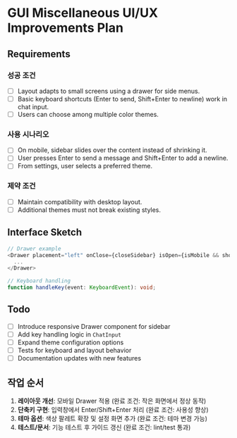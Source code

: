 # GUI Miscellaneous UI/UX Improvements Plan

## Requirements

### 성공 조건
- [ ] Layout adapts to small screens using a drawer for side menus.
- [ ] Basic keyboard shortcuts (Enter to send, Shift+Enter to newline) work in chat input.
- [ ] Users can choose among multiple color themes.

### 사용 시나리오
- [ ] On mobile, sidebar slides over the content instead of shrinking it.
- [ ] User presses Enter to send a message and Shift+Enter to add a newline.
- [ ] From settings, user selects a preferred theme.

### 제약 조건
- [ ] Maintain compatibility with desktop layout.
- [ ] Additional themes must not break existing styles.

## Interface Sketch
```typescript
// Drawer example
<Drawer placement="left" onClose={closeSidebar} isOpen={isMobile && showSidebar}>
  ...
</Drawer>

// Keyboard handling
function handleKey(event: KeyboardEvent): void;
```

## Todo
- [ ] Introduce responsive Drawer component for sidebar
- [ ] Add key handling logic in `ChatInput`
- [ ] Expand theme configuration options
- [ ] Tests for keyboard and layout behavior
- [ ] Documentation updates with new features

## 작업 순서
1. **레이아웃 개선**: 모바일 Drawer 적용 (완료 조건: 작은 화면에서 정상 동작)
2. **단축키 구현**: 입력창에서 Enter/Shift+Enter 처리 (완료 조건: 사용성 향상)
3. **테마 옵션**: 색상 팔레트 확장 및 설정 화면 추가 (완료 조건: 테마 변경 가능)
4. **테스트/문서**: 기능 테스트 후 가이드 갱신 (완료 조건: lint/test 통과)
